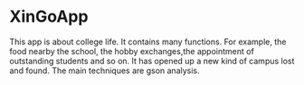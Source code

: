 # XinGoApp
This app is about college life. It contains many functions. For example, the food nearby the school, the hobby exchanges,the appointment
of outstanding students and so on. It has opened up a new kind of campus lost and found. The main techniques are gson analysis.
